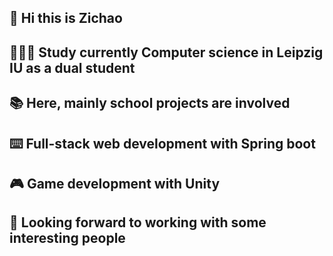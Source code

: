## 👋 Hi this is Zichao 
## 👨🏻‍💻 Study currently Computer science in Leipzig IU as a dual student
## 📚 Here, mainly school projects are involved
## ⌨️ Full-stack web development with Spring boot
## 🎮 Game development with Unity
## 👯 Looking forward to working with some interesting people 


<!--
**ZichaoIUStudy/ZichaoIUStudy** is a ✨ _special_ ✨ repository because its `README.md` (this file) appears on your GitHub profile.

Here are some ideas to get you started:

- 🔭 I’m currently working on ...
- 🌱 I’m currently learning ...
- 👯 I’m looking to collaborate on ...
- 🤔 I’m looking for help with ...
- 💬 Ask me about ...
- 📫 How to reach me: ...
- 😄 Pronouns: ...
- ⚡ Fun fact: ...
-->
